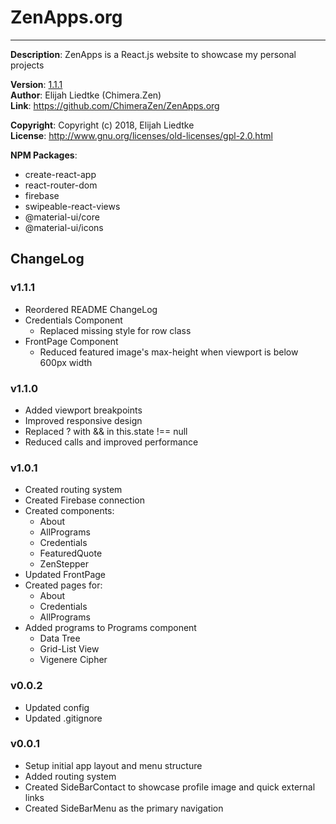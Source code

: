 # ZenApps.org

---  
**Description**:  ZenApps is a React.js website to showcase my personal projects

**Version**:      [1.1.1](#v111)  
**Author**:       Elijah Liedtke (Chimera.Zen)  
**Link**:         https://github.com/ChimeraZen/ZenApps.org

**Copyright**:    Copyright (c) 2018, Elijah Liedtke  
**License**:      http://www.gnu.org/licenses/old-licenses/gpl-2.0.html  

**NPM Packages**:  
* create-react-app
* react-router-dom
* firebase
* swipeable-react-views
* @material-ui/core
* @material-ui/icons


## ChangeLog
### v1.1.1
* Reordered README ChangeLog
* Credentials Component
  * Replaced missing style for row class
* FrontPage Component
  * Reduced featured image's max-height when viewport is below 600px width


### v1.1.0
* Added viewport breakpoints
* Improved responsive design
* Replaced ? with && in this.state !== null
* Reduced calls and improved performance


### v1.0.1
* Created routing system
* Created Firebase connection
* Created components:
  * About
  * AllPrograms
  * Credentials
  * FeaturedQuote
  * ZenStepper
* Updated FrontPage
* Created pages for:
  * About
  * Credentials
  * AllPrograms
* Added programs to Programs component
  * Data Tree
  * Grid-List View
  * Vigenere Cipher


### v0.0.2
* Updated config
* Updated .gitignore


### v0.0.1
* Setup initial app layout and menu structure
* Added routing system
* Created SideBarContact to showcase profile image and quick external links
* Created SideBarMenu as the primary navigation
